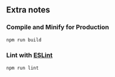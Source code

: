 ## Extra notes

### Compile and Minify for Production

```sh
npm run build
```

### Lint with [ESLint](https://eslint.org/)

```sh
npm run lint
```
